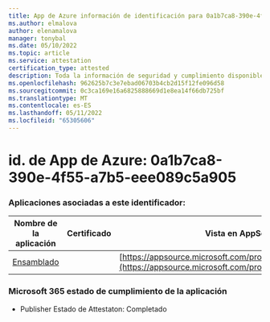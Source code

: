 ```yaml
---
title: App de Azure información de identificación para 0a1b7ca8-390e-4f55-a7b5-eee089c5a905
ms.author: elmalova
author: elenamalova
manager: tonybal
ms.date: 05/10/2022
ms.topic: article
ms.service: attestation
certification_type: attested
description: Toda la información de seguridad y cumplimiento disponible para 0a1b7ca8-390e-4f55-a7b5-eee089c5a905.
ms.openlocfilehash: 962625b7c3e7ebad06703b4cb2d15f12fe096d58
ms.sourcegitcommit: 0c3ca169e16a6825888669d1e8ea14f66db725bf
ms.translationtype: MT
ms.contentlocale: es-ES
ms.lasthandoff: 05/11/2022
ms.locfileid: "65305606"
---
```

# <a name="azure-app-id-0a1b7ca8-390e-4f55-a7b5-eee089c5a905"></a>id. de App de Azure: 0a1b7ca8-390e-4f55-a7b5-eee089c5a905


### <a name="apps-associated-with-this-id"></a>Aplicaciones asociadas a este identificador:
| **Nombre de la aplicación** | **Certificado** | **Vista en AppSource** |
|--------------|---------------|-----------------------|
| [Ensamblado](../forward/WA200002271.md) |  | [https://appsource.microsoft.com/product/office/WA200002271](https://appsource.microsoft.com/product/office/WA200002271) |

### <a name="microsoft-365-app-compliance-status"></a>Microsoft 365 estado de cumplimiento de la aplicación
- Publisher Estado de Attestaton: Completado
